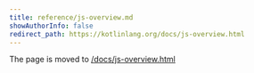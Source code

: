 ```yaml
---
title: reference/js-overview.md
showAuthorInfo: false
redirect_path: https://kotlinlang.org/docs/js-overview.html
---
```


The page is moved to [/docs/js-overview.html](/docs/js-overview.html)
